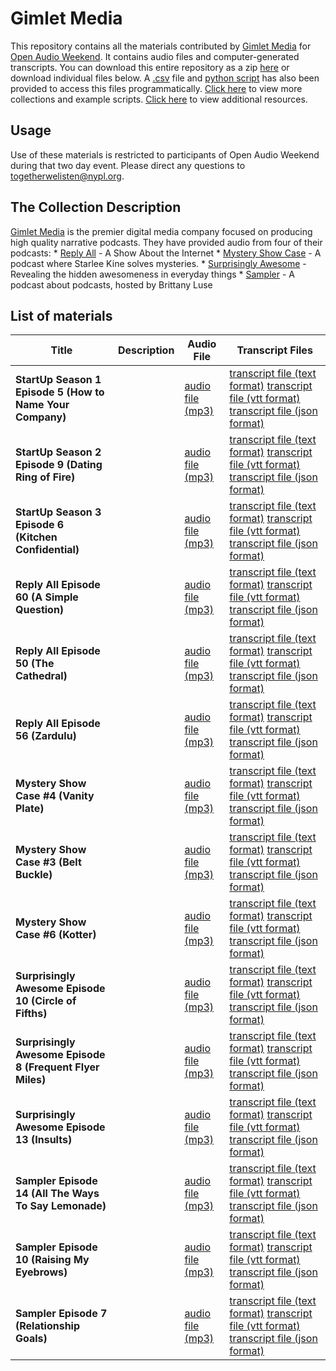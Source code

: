 # Gimlet Media

This repository contains all the materials contributed by [Gimlet Media](https://gimletmedia.com/) for [Open Audio Weekend](https://github.com/nypl-openaudio/start-here). It contains audio files and computer-generated transcripts. You can download this entire repository as a zip [here](https://github.com/nypl-openaudio/data-gimlet/archive/master.zip) or download individual files below. A [.csv](https://github.com/nypl-openaudio/data-gimlet/blob/master/manifest.csv) file and [python script](https://github.com/nypl-openaudio/data-gimlet/blob/master/get_materials.py) has also been provided to access this files programmatically. [Click here](https://github.com/nypl-openaudio/start-here/materials) to view more collections and example scripts. [Click here](https://github.com/nypl-openaudio/start-here#resources) to view additional resources.

## Usage
Use of these materials is restricted to participants of Open Audio Weekend during that two day event. Please direct any questions to [togetherwelisten@nypl.org](mailto:togetherwelisten@nypl.org).

## The Collection Description
[Gimlet Media](https://gimletmedia.com/) is the premier digital media company focused on producing high quality narrative podcasts. They have provided audio from four of their podcasts:
    * [Reply All](https://gimletmedia.com/show/reply-all/) - A Show About the Internet
    * [Mystery Show Case](https://gimletmedia.com/show/mystery-show/) - A podcast where Starlee Kine solves mysteries.
    * [Surprisingly Awesome](https://gimletmedia.com/show/surprisingly-awesome/) - Revealing the hidden awesomeness in everyday things
    * [Sampler](https://gimletmedia.com/show/sampler/) - A podcast about podcasts, hosted by Brittany Luse

## List of materials
| Title | Description | Audio File | Transcript Files |
|---|---|---|---|
| **StartUp Season 1 Episode 5 (How to Name Your Company)** |  | [audio file (mp3)](https://github.com/nypl-openaudio/data-gimlet/raw/master/audio/su_0105_july_2015_ads.mp3) | [transcript file (text format)](https://github.com/nypl-openaudio/data-gimlet/raw/master/transcripts/text/su_0105_july_2015_ads.text) [transcript file (vtt format)](https://github.com/nypl-openaudio/data-gimlet/raw/master/transcripts/vtt/su_0105_july_2015_ads.vtt) [transcript file (json format)](https://github.com/nypl-openaudio/data-gimlet/raw/master/transcripts/json/su_0105_july_2015_ads.json) |
| **StartUp Season 2 Episode 9 (Dating Ring of Fire)** |  | [audio file (mp3)](https://github.com/nypl-openaudio/data-gimlet/raw/master/audio/su_0209_aug_2015_ads.mp3) | [transcript file (text format)](https://github.com/nypl-openaudio/data-gimlet/raw/master/transcripts/text/su_0209_aug_2015_ads.text) [transcript file (vtt format)](https://github.com/nypl-openaudio/data-gimlet/raw/master/transcripts/vtt/su_0209_aug_2015_ads.vtt) [transcript file (json format)](https://github.com/nypl-openaudio/data-gimlet/raw/master/transcripts/json/su_0209_aug_2015_ads.json) |
| **StartUp Season 3 Episode 6 (Kitchen Confidential)** |  | [audio file (mp3)](https://github.com/nypl-openaudio/data-gimlet/raw/master/audio/startup_kitchen_confidential_with_ads.mp3) | [transcript file (text format)](https://github.com/nypl-openaudio/data-gimlet/raw/master/transcripts/text/startup_kitchen_confidential_with_ads.text) [transcript file (vtt format)](https://github.com/nypl-openaudio/data-gimlet/raw/master/transcripts/vtt/startup_kitchen_confidential_with_ads.vtt) [transcript file (json format)](https://github.com/nypl-openaudio/data-gimlet/raw/master/transcripts/json/startup_kitchen_confidential_with_ads.json) |
| **Reply All Episode 60 (A Simple Question)** |  | [audio file (mp3)](https://github.com/nypl-openaudio/data-gimlet/raw/master/audio/01_60_a_simple_question.mp3) | [transcript file (text format)](https://github.com/nypl-openaudio/data-gimlet/raw/master/transcripts/text/01_60_a_simple_question.text) [transcript file (vtt format)](https://github.com/nypl-openaudio/data-gimlet/raw/master/transcripts/vtt/01_60_a_simple_question.vtt) [transcript file (json format)](https://github.com/nypl-openaudio/data-gimlet/raw/master/transcripts/json/01_60_a_simple_question.json) |
| **Reply All Episode 50 (The Cathedral)** |  | [audio file (mp3)](https://github.com/nypl-openaudio/data-gimlet/raw/master/audio/01_50_the_cathedral.mp3) | [transcript file (text format)](https://github.com/nypl-openaudio/data-gimlet/raw/master/transcripts/text/01_50_the_cathedral.text) [transcript file (vtt format)](https://github.com/nypl-openaudio/data-gimlet/raw/master/transcripts/vtt/01_50_the_cathedral.vtt) [transcript file (json format)](https://github.com/nypl-openaudio/data-gimlet/raw/master/transcripts/json/01_50_the_cathedral.json) |
| **Reply All Episode 56 (Zardulu)** |  | [audio file (mp3)](https://github.com/nypl-openaudio/data-gimlet/raw/master/audio/56_zardulu.mp3) | [transcript file (text format)](https://github.com/nypl-openaudio/data-gimlet/raw/master/transcripts/text/56_zardulu.text) [transcript file (vtt format)](https://github.com/nypl-openaudio/data-gimlet/raw/master/transcripts/vtt/56_zardulu.vtt) [transcript file (json format)](https://github.com/nypl-openaudio/data-gimlet/raw/master/transcripts/json/56_zardulu.json) |
| **Mystery Show Case #4 (Vanity Plate)** |  | [audio file (mp3)](https://github.com/nypl-openaudio/data-gimlet/raw/master/audio/ms_04_iluv911-1115ads-ssremoval-dhv02-mb05.mp3) | [transcript file (text format)](https://github.com/nypl-openaudio/data-gimlet/raw/master/transcripts/text/ms_04_iluv911-1115ads-ssremoval-dhv02-mb05.text) [transcript file (vtt format)](https://github.com/nypl-openaudio/data-gimlet/raw/master/transcripts/vtt/ms_04_iluv911-1115ads-ssremoval-dhv02-mb05.vtt) [transcript file (json format)](https://github.com/nypl-openaudio/data-gimlet/raw/master/transcripts/json/ms_04_iluv911-1115ads-ssremoval-dhv02-mb05.json) |
| **Mystery Show Case #3 (Belt Buckle)** |  | [audio file (mp3)](https://github.com/nypl-openaudio/data-gimlet/raw/master/audio/ms_03_beltbuckle-1115ads-ssremoval-dhv02-mb04.mp3) | [transcript file (text format)](https://github.com/nypl-openaudio/data-gimlet/raw/master/transcripts/text/ms_03_beltbuckle-1115ads-ssremoval-dhv02-mb04.text) [transcript file (vtt format)](https://github.com/nypl-openaudio/data-gimlet/raw/master/transcripts/vtt/ms_03_beltbuckle-1115ads-ssremoval-dhv02-mb04.vtt) [transcript file (json format)](https://github.com/nypl-openaudio/data-gimlet/raw/master/transcripts/json/ms_03_beltbuckle-1115ads-ssremoval-dhv02-mb04.json) |
| **Mystery Show Case #6 (Kotter)** |  | [audio file (mp3)](https://github.com/nypl-openaudio/data-gimlet/raw/master/audio/ms_06_kotter-1115ads-ssremoval-dhv02-mb05.mp3) | [transcript file (text format)](https://github.com/nypl-openaudio/data-gimlet/raw/master/transcripts/text/ms_06_kotter-1115ads-ssremoval-dhv02-mb05.text) [transcript file (vtt format)](https://github.com/nypl-openaudio/data-gimlet/raw/master/transcripts/vtt/ms_06_kotter-1115ads-ssremoval-dhv02-mb05.vtt) [transcript file (json format)](https://github.com/nypl-openaudio/data-gimlet/raw/master/transcripts/json/ms_06_kotter-1115ads-ssremoval-dhv02-mb05.json) |
| **Surprisingly Awesome Episode 10 (Circle of Fifths)** |  | [audio file (mp3)](https://github.com/nypl-openaudio/data-gimlet/raw/master/audio/circle_of_fifths_final.mp3) | [transcript file (text format)](https://github.com/nypl-openaudio/data-gimlet/raw/master/transcripts/text/circle_of_fifths_final.text) [transcript file (vtt format)](https://github.com/nypl-openaudio/data-gimlet/raw/master/transcripts/vtt/circle_of_fifths_final.vtt) [transcript file (json format)](https://github.com/nypl-openaudio/data-gimlet/raw/master/transcripts/json/circle_of_fifths_final.json) |
| **Surprisingly Awesome Episode 8 (Frequent Flyer Miles)** |  | [audio file (mp3)](https://github.com/nypl-openaudio/data-gimlet/raw/master/audio/frequent_flyer_miles_final.mp3) | [transcript file (text format)](https://github.com/nypl-openaudio/data-gimlet/raw/master/transcripts/text/frequent_flyer_miles_final.text) [transcript file (vtt format)](https://github.com/nypl-openaudio/data-gimlet/raw/master/transcripts/vtt/frequent_flyer_miles_final.vtt) [transcript file (json format)](https://github.com/nypl-openaudio/data-gimlet/raw/master/transcripts/json/frequent_flyer_miles_final.json) |
| **Surprisingly Awesome Episode 13 (Insults)** |  | [audio file (mp3)](https://github.com/nypl-openaudio/data-gimlet/raw/master/audio/insults_final_with_ad.mp3) | [transcript file (text format)](https://github.com/nypl-openaudio/data-gimlet/raw/master/transcripts/text/insults_final_with_ad.text) [transcript file (vtt format)](https://github.com/nypl-openaudio/data-gimlet/raw/master/transcripts/vtt/insults_final_with_ad.vtt) [transcript file (json format)](https://github.com/nypl-openaudio/data-gimlet/raw/master/transcripts/json/insults_final_with_ad.json) |
| **Sampler Episode 14 (All The Ways To Say Lemonade)** |  | [audio file (mp3)](https://github.com/nypl-openaudio/data-gimlet/raw/master/audio/smp_e14_draft_2_publishv2_withads.mp3) | [transcript file (text format)](https://github.com/nypl-openaudio/data-gimlet/raw/master/transcripts/text/smp_e14_draft_2_publishv2_withads.text) [transcript file (vtt format)](https://github.com/nypl-openaudio/data-gimlet/raw/master/transcripts/vtt/smp_e14_draft_2_publishv2_withads.vtt) [transcript file (json format)](https://github.com/nypl-openaudio/data-gimlet/raw/master/transcripts/json/smp_e14_draft_2_publishv2_withads.json) |
| **Sampler Episode 10 (Raising My Eyebrows)** |  | [audio file (mp3)](https://github.com/nypl-openaudio/data-gimlet/raw/master/audio/smp_e10_final.mp3) | [transcript file (text format)](https://github.com/nypl-openaudio/data-gimlet/raw/master/transcripts/text/smp_e10_final.text) [transcript file (vtt format)](https://github.com/nypl-openaudio/data-gimlet/raw/master/transcripts/vtt/smp_e10_final.vtt) [transcript file (json format)](https://github.com/nypl-openaudio/data-gimlet/raw/master/transcripts/json/smp_e10_final.json) |
| **Sampler Episode 7 (Relationship Goals)** |  | [audio file (mp3)](https://github.com/nypl-openaudio/data-gimlet/raw/master/audio/smp-07_rk_bnc2.mp3) | [transcript file (text format)](https://github.com/nypl-openaudio/data-gimlet/raw/master/transcripts/text/smp-07_rk_bnc2.text) [transcript file (vtt format)](https://github.com/nypl-openaudio/data-gimlet/raw/master/transcripts/vtt/smp-07_rk_bnc2.vtt) [transcript file (json format)](https://github.com/nypl-openaudio/data-gimlet/raw/master/transcripts/json/smp-07_rk_bnc2.json) |
